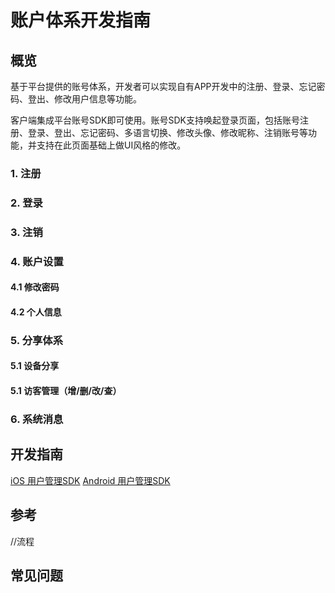 # 账户体系开发指南

## 概览

​        基于平台提供的账号体系，开发者可以实现自有APP开发中的注册、登录、忘记密码、登出、修改用户信息等功能。

​        客户端集成平台账号SDK即可使用。账号SDK支持唤起登录页面，包括账号注册、登录、登出、忘记密码、多语言切换、修改头像、修改昵称、注销账号等功能，并支持在此页面基础上做UI风格的修改。 

### 	1. 注册

### 	2. 登录

### 	3. 注销

### 	4. 账户设置
#### 	4.1 修改密码
#### 	4.2 个人信息

### 	5. 分享体系
#### 	5.1  设备分享
#### 	5.1  访客管理（增/删/改/查）

### 	6. 系统消息

## 开发指南
[iOS 用户管理SDK](ios/用户管理.md)
[Android 用户管理SDK](Android/用户管理.md)

## 参考
//流程

## 常见问题
